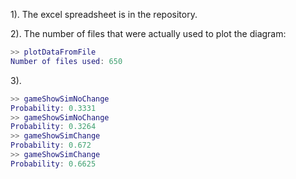 1). The excel spreadsheet is in the repository.

2). The number of files that were actually used to plot the diagram:

```MATLAB
>> plotDataFromFile
Number of files used: 650
```

3).

```MATLAB
>> gameShowSimNoChange
Probability: 0.3331
>> gameShowSimNoChange
Probability: 0.3264
>> gameShowSimChange
Probability: 0.672
>> gameShowSimChange
Probability: 0.6625
```


